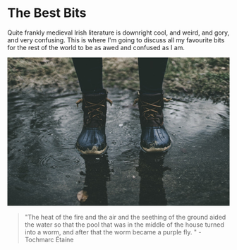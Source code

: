 # The Best Bits

Quite frankly medieval Irish literature is downright cool, and weird, and gory, and very confusing. This is where I'm going to discuss all my favourite bits for the rest of the world to be as awed and confused as I am.

![](../.gitbook/assets/photo-1518576725813-ea8c8b91b014.jpg)

> "The heat of the fire and the air and the seething of the ground aided the water so that the pool that was in the middle of the house turned into a worm, and after that the worm became a purple fly. " - Tochmarc Étaíne



